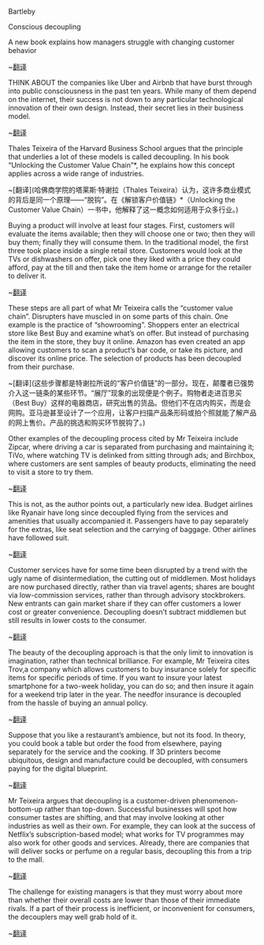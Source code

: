 Bartleby

Conscious decoupling

A new book explains how managers struggle with changing customer behavior


~[翻译](巴托比，自觉脱钩，一本新书分析管理者如何努力应对不断变化的客户行为)

THINK ABOUT the companies like Uber and Airbnb that have burst through into public consciousness in the past ten years. While many of them depend on the internet, their success is not down to any particular technological innovation of their own design. Instead, their secret lies in their business model.

~[翻译](优步和爱彼迎等公司在过去十年里异军突起，闯入公众视野。虽然它们当中有许多都依赖互联网，但其成功却并非源自任何自己创造的特定的技术创新。相反，它们的秘诀是商业模式。)

Thales Teixeira of the Harvard Business School argues that the principle that underlies a lot of these models is called decoupling. In his book “Unlocking the Customer Value Chain”*, he explains how this concept applies across a wide range of industries.

~[翻译](哈佛商学院的塔莱斯·特谢拉（Thales Teixeira）认为，这许多商业模式的背后是同一个原理——“脱钩”。在《解锁客户价值链》*（Unlocking the Customer Value Chain）一书中，他解释了这一概念如何适用于众多行业。)

Buying a product will involve at least four stages. First, customers will evaluate the items available; then they will choose one or two; then they will buy them; finally they will consume them. In the traditional model, the first three took place inside a single retail store. Customers would look at the TVs or dishwashers on offer, pick one they liked with a price they could afford, pay at the till and then take the item home or arrange for the retailer to deliver it.

~[翻译](购买一件产品至少涉及四个阶段。首先顾客会评估市面上的产品，从中选择一两件，然后掏钱购买，最后是使用。在传统模式中，前三阶段发生在同一家零售店内。顾客会查看在售的电视机或洗碗机，选出自己心仪的、价格又合适的产品，到收银台付款，然后将商品带回家或由零售商安排送货上门。)


These steps are all part of what Mr Teixeira calls the “customer value chain”. Disrupters have muscled in on some parts of this chain. One example is the practice of “showrooming”. Shoppers enter an electrical store like Best Buy and examine what’s on offer. But instead of purchasing the item in the store, they buy it online. Amazon has even created an app allowing customers to scan a product’s bar code, or take its picture, and discover its online price. The selection of products has been decoupled from their purchase.

~[翻译](这些步骤都是特谢拉所说的“客户价值链”的一部分。现在，颠覆者已强势介入这一链条的某些环节。“展厅”现象的出现便是个例子。购物者走进百思买（Best Buy）这样的电器商店，研究出售的货品。但他们不在店内购买，而是会网购。亚马逊甚至设计了一个应用，让客户扫描产品条形码或拍个照就能了解产品的网上售价。产品的挑选和购买环节脱钩了。)


Other examples of the decoupling process cited by Mr Teixeira include Zipcar, where driving a car is separated from purchasing and maintaining it; TiVo, where watching TV is delinked from sitting through ads; and Birchbox, where customers are sent samples of beauty products, eliminating the need to visit a store to try them.

~[翻译](特谢拉举出的其他“脱钩”例子还有：美国汽车共享公司zipcar让开车和买车及养车脱钩，数字录像机Tivo让人们在看电视时不必再看插播的广告，还有提供美容产品在线订阅服务的Birchbox，顾客会收到其寄送的美容产品小样，无需去某家商店试用。)


This is not, as the author points out, a particularly new idea. Budget airlines like Ryanair have long since decoupled flying from the services and amenities that usually accompanied it. Passengers have to pay separately for the extras, like seat selection and the carrying of baggage. Other airlines have followed suit.

~[翻译](正如特谢拉所指出的，这不是什么特别新潮的概念。像瑞安航空这样的廉价航空公司早已让飞行和通常与之捆绑在一起的服务与便利设施脱钩。乘客必须为选座位和行李托运等额外服务另行付费。其他航空公司已纷纷效仿。)


Customer services have for some time been disrupted by a trend with the ugly name of disintermediation, the cutting out of middlemen. Most holidays are now purchased directly, rather than via travel agents; shares are bought via low-commission services, rather than through advisory stockbrokers. New entrants can gain market share if they can offer customers a lower cost or greater convenience. Decoupling doesn’t subtract middlemen but still results in lower costs to the consumer.

~[翻译](客户服务环节被去中介化（即去除中间商）这一趋势颠覆已有一段时日。如今人们大多直接购买度假产品，而不是通过旅行社；从低收费的服务商购入股票，而不是通过提供咨询服务的股票经纪商。新进入的商家如果能为客户提供更低的成本或更大的便利，就能获得市场份额。脱钩并不去除中间商，却仍为消费者降低了成本。)


The beauty of the decoupling approach is that the only limit to innovation is imagination, rather than technical brilliance. For example, Mr Teixeira cites Trov,a company which allows customers to buy insurance solely for specific items for specific periods of time. If you want to insure your latest smartphone for a two-week holiday, you can do so; and then insure it again for a weekend trip later in the year. The needfor insurance is decoupled from the hassle of buying an annual policy.

~[翻译](有了脱钩这种方式，想象力而非技术水平就成了创新的唯一限制。这就是脱钩的妙处。特谢拉举了保险公司Trov的例子，它允许客户仅在特定时间段为特定项目购买保险。想在度假时为新买的智能手机投保两周？完全可以。还想等到今年晚些时候某次周末旅行时再为手机投保？也没问题。保险需求与麻烦的按年投保脱钩了。)


Suppose that you like a restaurant’s ambience, but not its food. In theory, you could book a table but order the food from elsewhere, paying separately for the service and the cooking. If 3D printers become ubiquitous, design and manufacture could be decoupled, with consumers paying for the digital blueprint.

~[翻译](假设你喜欢某家餐厅的环境氛围，但不中意它的食物。理论上讲，你可以预订餐桌，再从别家餐厅点菜，为餐厅服务和菜品分别付费。假如3D打印机得到普及，设计和制造就可能脱钩，消费者可以单独为数字设计图付费。)



Mr Teixeira argues that decoupling is a customer-driven phenomenon-bottom-up rather than top-down. Successful businesses will spot how consumer tastes are shifting, and that may involve looking at other industries as well as their own. For example, they can look at the success of Netflix’s subscription-based model; what works for TV programmes may also work for other goods and services. Already, there are companies that will deliver socks or perfume on a regular basis, decoupling this from a trip to the mall.

~[翻译](特谢拉认为，脱钩是一种由客户驱动的现象，自下而上、而非自上而下地进行。成功的企业会察觉消费者的口味如何变化，为此，它们除了要审视自己所在的行业，还可能需要观察其他行业的发展。例如，它们可借鉴Netflix订阅模式的成功经验，因为适用于电视节目的模式也许同样适用于其他商品和服务。已经有公司定期给顾客递送袜子或香水，使购买这些商品的行为与逛商场脱钩。)


The challenge for existing managers is that they must worry about more than whether their overall costs are lower than those of their immediate rivals. If a part of their process is inefficient, or inconvenient for consumers, the decouplers may well grab hold of it.

~[翻译](在位管理者面临的挑战是，他们不能单单关心自己的整体成本是否低于直接竞争对手。只要他们的某个经营环节效率低下，或者令消费者感到不便，“脱钩分子”就可能乘虚而入，夺取市场份额。)